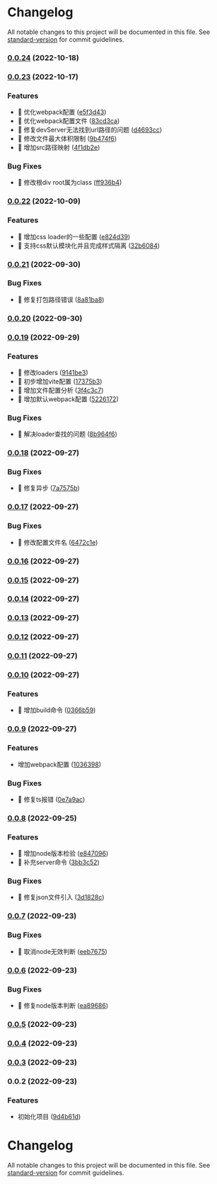 # Changelog

All notable changes to this project will be documented in this file. See [standard-version](https://github.com/conventional-changelog/standard-version) for commit guidelines.

### [0.0.24](https://github.com/Alndaly/kinda-cli/compare/v0.0.23...v0.0.24) (2022-10-18)

### [0.0.23](https://github.com/Alndaly/kinda-cli/compare/v0.0.22...v0.0.23) (2022-10-17)


### Features

* 🎸 优化webpack配置 ([e5f3d43](https://github.com/Alndaly/kinda-cli/commit/e5f3d43af8c382ef351d495d7c62006763822c8c))
* 🎸 优化webpack配置文件 ([83cd3ca](https://github.com/Alndaly/kinda-cli/commit/83cd3ca7ca88b62c6f154c291494fae7c59e3ab1))
* 🎸 修复devServer无法找到url路径的问题 ([d4693cc](https://github.com/Alndaly/kinda-cli/commit/d4693ccf0554e44767133d62254a8e07d9cd5dd2))
* 🎸 修改文件最大体积限制 ([9b474f6](https://github.com/Alndaly/kinda-cli/commit/9b474f62b4ce118112eea2dc7688942011deee0f))
* 🎸 增加src路径映射 ([4f1db2e](https://github.com/Alndaly/kinda-cli/commit/4f1db2e334653e9bb24a050f4ab5f765d118f349))


### Bug Fixes

* 🐛 修改根div root属为class ([ff936b4](https://github.com/Alndaly/kinda-cli/commit/ff936b4528290d2fd3b032c185bd667b5c2219e4))

### [0.0.22](https://github.com/Alndaly/kinda-cli/compare/v0.0.21...v0.0.22) (2022-10-09)


### Features

* 🎸 增加css loader的一些配置 ([e824d39](https://github.com/Alndaly/kinda-cli/commit/e824d39be1813e361b04d7e3eb63614ca4eba051))
* 🎸 支持css默认模块化并且完成样式隔离 ([32b6084](https://github.com/Alndaly/kinda-cli/commit/32b608490c27a9745c16f99913d4842b6bf482a1))

### [0.0.21](https://github.com/Alndaly/kinda-cli/compare/v0.0.20...v0.0.21) (2022-09-30)


### Bug Fixes

* 🐛 修复打包路径错误 ([8a81ba8](https://github.com/Alndaly/kinda-cli/commit/8a81ba89523d853d9be1d37d06ca9cd144195969))

### [0.0.20](https://github.com/Alndaly/kinda-cli/compare/v0.0.19...v0.0.20) (2022-09-30)

### [0.0.19](https://github.com/Alndaly/kinda-cli/compare/v0.0.18...v0.0.19) (2022-09-29)


### Features

* 🎸 修改loaders ([9141be3](https://github.com/Alndaly/kinda-cli/commit/9141be3a5d1388f2e35dfa935fe82ae2cd69e965))
* 🎸 初步增加vite配置 ([17375b3](https://github.com/Alndaly/kinda-cli/commit/17375b31d86aeebdf9ea77f089c034a8fdb2c741))
* 🎸 增加文件配置分析 ([3f4c3c7](https://github.com/Alndaly/kinda-cli/commit/3f4c3c7e68de7e0e50617cbcf8976121e5c6af3d))
* 🎸 增加默认webpack配置 ([5226172](https://github.com/Alndaly/kinda-cli/commit/5226172ac769876520c4354ffbd780b23e0984f7))


### Bug Fixes

* 🐛 解决loader查找的问题 ([8b964f6](https://github.com/Alndaly/kinda-cli/commit/8b964f6903f1bc4dbb76a41459df4cb618932ab1))

### [0.0.18](https://github.com/Alndaly/kinda-cli/compare/v0.0.17...v0.0.18) (2022-09-27)


### Bug Fixes

* 🐛 修复异步 ([7a7575b](https://github.com/Alndaly/kinda-cli/commit/7a7575b57ad5ec28a64bbe52269ae85644f7b721))

### [0.0.17](https://github.com/Alndaly/kinda-cli/compare/v0.0.16...v0.0.17) (2022-09-27)


### Bug Fixes

* 🐛 修改配置文件名 ([6472c1e](https://github.com/Alndaly/kinda-cli/commit/6472c1e58bc8314be8c4c8c690e4101504b6d56b))

### [0.0.16](https://github.com/Alndaly/kinda-cli/compare/v0.0.15...v0.0.16) (2022-09-27)

### [0.0.15](https://github.com/Alndaly/kinda-cli/compare/v0.0.14...v0.0.15) (2022-09-27)

### [0.0.14](https://github.com/Alndaly/kinda-cli/compare/v0.0.13...v0.0.14) (2022-09-27)

### [0.0.13](https://github.com/Alndaly/kinda-cli/compare/v0.0.12...v0.0.13) (2022-09-27)

### [0.0.12](https://github.com/Alndaly/kinda-cli/compare/v0.0.11...v0.0.12) (2022-09-27)

### [0.0.11](https://github.com/Alndaly/kinda-cli/compare/v0.0.10...v0.0.11) (2022-09-27)

### [0.0.10](https://github.com/Alndaly/kinda-cli/compare/v0.0.9...v0.0.10) (2022-09-27)


### Features

* 🎸 增加build命令 ([0366b59](https://github.com/Alndaly/kinda-cli/commit/0366b59ffa3677b149f6a6b0264b139048bc8152))

### [0.0.9](https://github.com/Alndaly/kinda-cli/compare/v0.0.8...v0.0.9) (2022-09-27)


### Features

* 增加webpack配置 ([1036398](https://github.com/Alndaly/kinda-cli/commit/1036398903f8c8d39eba73b1218aa63ce73e3648))


### Bug Fixes

* 🐛 修复ts报错 ([0e7a9ac](https://github.com/Alndaly/kinda-cli/commit/0e7a9ac2d383d1e72d88cb70d79d07dbc12006ea))

### [0.0.8](https://github.com/Alndaly/kinda-cli/compare/v0.0.7...v0.0.8) (2022-09-25)


### Features

* 🎸 增加node版本检验 ([e847096](https://github.com/Alndaly/kinda-cli/commit/e8470967097de24008b7936e9f53219e8444c091))
* 🎸 补充server命令 ([3bb3c52](https://github.com/Alndaly/kinda-cli/commit/3bb3c52e34526b74a7f42924507e961db3f64464))


### Bug Fixes

* 🐛 修复json文件引入 ([3d1828c](https://github.com/Alndaly/kinda-cli/commit/3d1828c01660b65a29a7393180cf94ff82ba7fc6))

### [0.0.7](https://github.com/Alndaly/kinda-cli/compare/v0.0.6...v0.0.7) (2022-09-23)


### Bug Fixes

* 🐛 取消node无效判断 ([eeb7675](https://github.com/Alndaly/kinda-cli/commit/eeb7675e94e4d074417b8b96a95640739c07375b))

### [0.0.6](https://github.com/Alndaly/kinda-cli/compare/v0.0.5...v0.0.6) (2022-09-23)


### Bug Fixes

* 🐛 修复node版本判断 ([ea89686](https://github.com/Alndaly/kinda-cli/commit/ea896866825e7a696cbc51276caa684d60a34bf5))

### [0.0.5](https://github.com/Alndaly/kinda-cli/compare/v0.0.4...v0.0.5) (2022-09-23)

### [0.0.4](https://github.com/Alndaly/kinda-cli/compare/v0.0.3...v0.0.4) (2022-09-23)

### [0.0.3](https://github.com/Alndaly/kinda-cli/compare/v0.0.2...v0.0.3) (2022-09-23)

### 0.0.2 (2022-09-23)


### Features

* 初始化项目 ([9d4b61d](https://github.com/Alndaly/kinda-cli/commit/9d4b61daf25f8850958472d4b4c11292aa77213a))

# Changelog

All notable changes to this project will be documented in this file. See [standard-version](https://github.com/conventional-changelog/standard-version) for commit guidelines.
